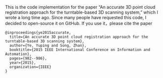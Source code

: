 This is the code implementation for the paper “An accurate 3D point cloud registration approach for the turntable-based 3D scanning system,” which I wrote a long time ago. Since many people have requested this code, I decided to open-source it on GitHub.
If you use it，please cite the paper
```
@inproceedings{ye2015accurate,
  title={An accurate 3D point cloud registration approach for the turntable-based 3D scanning system},
  author={Ye, Yuping and Song, Zhan},
  booktitle={2015 IEEE International Conference on Information and Automation},
  pages={982--986},
  year={2015},
  organization={IEEE}
}
```